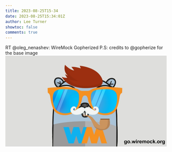 ```yaml
---
title: 2023-08-25T15-34
date: 2023-08-25T15:34:01Z
author: Lee Turner
showtoc: false
comments: true
---
```


RT @oleg_nenashev: WireMock Gopherized
P.S: credits to @gopherize for the base image ![](/img/x//1695097204858356202-F4YwL0oWUAAQyik.jpg)

